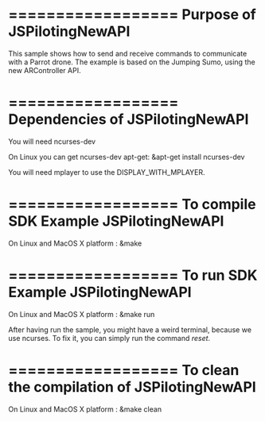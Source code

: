 ==================
Purpose of JSPilotingNewAPI
==================

This sample shows how to send and receive commands to communicate with a Parrot drone. The example is based on the Jumping Sumo, using the new ARController API.

==================
Dependencies of JSPilotingNewAPI
==================

You will need ncurses-dev

On Linux you can get ncurses-dev apt-get:
&apt-get install ncurses-dev

You will need mplayer to use the DISPLAY_WITH_MPLAYER.

==================
To compile SDK Example JSPilotingNewAPI
==================

On Linux and MacOS X platform :
&make

==================
To run SDK Example JSPilotingNewAPI
==================

On Linux and MacOS X platform :
&make run

After having run the sample, you might have a weird terminal, because we use ncurses. 
To fix it, you can simply run the command *reset*. 

==================
To clean the compilation of JSPilotingNewAPI
==================

On Linux and MacOS X platform :
&make clean
